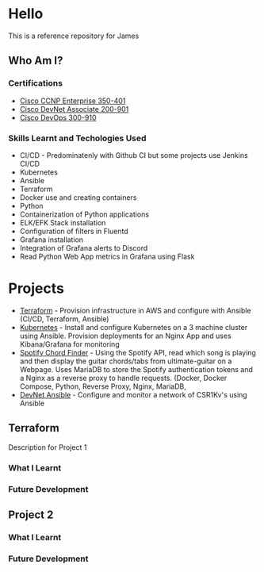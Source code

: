 # Hello

This is a reference repository for James

## Who Am I?

### Certifications

* [Cisco CCNP Enterprise 350-401](https://www.cisco.com/c/en/us/training-events/training-certifications/certifications/professional/ccnp-enterprise.html)
* [Cisco DevNet Associate 200-901](https://www.cisco.com/c/en/us/training-events/training-certifications/certifications/devnet/cisco-certified-devnet-associate.html)
* [Cisco DevOps 300-910](https://www.cisco.com/c/en/us/training-events/training-certifications/training/training-services/courses/implementing-devops-solutions-and-practices-using-cisco-platforms-devops.html)

### Skills Learnt and Techologies Used
* CI/CD - Predominatenly with Github CI but some projects use Jenkins CI/CD
* Kubernetes
* Ansible
* Terraform
* Docker use and creating containers
* Python
* Containerization of Python applications
* ELK/EFK Stack installation
* Configuration of filters in Fluentd
* Grafana installation
* Integration of Grafana alerts to Discord
* Read Python Web App metrics in Grafana using Flask

# Projects

* [Terraform]([https://](https://gitlab.com/jamesearl341/terraform)) - Provision infrastructure in AWS and configure with Ansible (CI/CD, Terraform, Ansible)
* [Kubernetes](https://github.com/insidus341/kubernetes) - Install and configure Kubernetes on a 3 machine cluster using Ansible. Provision deployments for an Nginx App and uses Kibana/Grafana for monitoring
* [Spotify Chord Finder]() - Using the Spotify API, read which song is playing and then display the guitar chords/tabs from ultimate-guitar on a Webpage. Uses MariaDB to store the Spotify authentication tokens and a Nginx as a reverse proxy to handle requests. (Docker, Docker Compose, Python, Reverse Proxy, Nginx, MariaDB, 
* [DevNet Ansible](https://github.com/insidus341/devnet-ansible) - Configure and monitor a network of CSR1Kv's using Ansible

## Terraform

Description for Project 1

### What I Learnt

### Future Development

## Project 2

### What I Learnt

### Future Development
